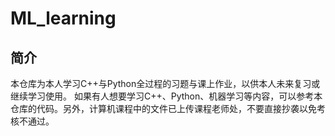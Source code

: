 # ML_learning
## 简介
本仓库为本人学习C++与Python全过程的习题与课上作业，以供本人未来复习或继续学习使用。
如果有人想要学习C++、Python、机器学习等内容，可以参考本仓库的代码。另外，计算机课程中的文件已上传课程老师处，不要直接抄袭以免考核不通过。
